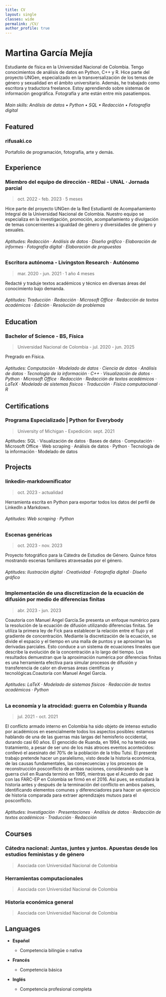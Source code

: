 ```yaml
---
title: CV
layout: single
classes: wide
permalink: /CV/
author_profile: true
---
```


# Martina García Mejía 
Estudiante de física en la Universidad Nacional de Colombia. Tengo conocimientos de análisis de datos en Python, C++ y R. Hice parte del proyecto UNGen, especializado en la transversalización de los temas de género y sexualidad en el ámbito universitario. Además, he trabajado como escritora y traductora freelance. Estoy aprendiendo sobre sistemas de información geográfica. Fotografía y arte están entre mis pasatiempos.
###### Main skills: Análisis de datos • Python • SQL • Redacción • Fotografía digital


## Featured

### rifusaki.co
Portafolio de programación, fotografía, arte y demás.


## Experience

### Miembro del equipo de dirección - REDai - UNAL · Jornada parcial
> oct. 2022 - feb. 2023 · 5 meses

Hice parte del proyecto UNGen de la Red Estudiantil de Acompañamiento Integral de la Universidad Nacional de Colombia. Nuestro equipo se especializa en la investigación, promoción, acompañamiento y divulgación de temas concernientes a igualdad de género y diversidades de género y sexuales.

###### Aptitudes: Redacción · Análisis de datos · Diseño gráfico · Elaboración de informes · Fotografía digital · Elaboración de propuestas

### Escritora autónoma - Livingston Research · Autónomo
> mar. 2020 - jun. 2021 · 1 año 4 meses

Redacté y traduje textos académicos y técnico en diversas áreas del conocimiento bajo demanda.

###### Aptitudes: Traducción · Redacción · Microsoft Office · Redacción de textos académicos · Edición · Resolución de problemas


## Education

### Bachelor of Science - BS, Física
> Universidad Nacional de Colombia - jul. 2020 - jun. 2025


Pregrado en Física.


###### Aptitudes: Computación · Modelado de datos · Ciencia de datos · Análisis de datos · Tecnología de la información · C++ · Visualización de datos · Python · Microsoft Office · Redacción · Redacción de textos académicos · LaTeX · Modelado de sistemas físicos · Traducción · Física computacional · R


## Certifications

### Programa Especializado | Python for Everybody
> University of Michigan - Expedición: sept. 2021

Aptitudes: SQL · Visualización de datos · Bases de datos · Computación · Microsoft Office · Web scraping · Análisis de datos · Python · Tecnología de la información · Modelado de datos


## Projects

### linkedin-markdownificator
> oct. 2023 - actualidad

Herramienta escrita en Python para exportar todos los datos del perfil de LinkedIn a Markdown.
###### Aptitudes: Web scraping · Python

### Escenas genéricas
> oct. 2023 - nov. 2023

Proyecto fotográfico para la Cátedra de Estudios de Género. Quince fotos mostrando escenas familiares atravesadas por el género.
###### Aptitudes: Ilustración digital · Creatividad · Fotografía digital · Diseño gráfico

### Implementación de una discretizacion de la ecuación de difusión por medio de diferencias finitas
> abr. 2023 - jun. 2023

Coautoría con Manuel Angel García.Se presenta un enfoque numérico para la resolución de la ecuación de difusión utilizando diferencias finitas. Se utiliza la primera ley de Fick para establecer la relación entre el flujo y el gradiente de concentración. Mediante la discretización de la ecuación, se divide el espacio y el tiempo en una malla de puntos y se aproximan las derivadas parciales. Esto conduce a un sistema de ecuaciones lineales que describe la evolución de la concentración a lo largo del tiempo. Los resultados demuestran que la aproximación numérica por diferencias finitas es una herramienta efectiva para simular procesos de difusión y transferencia de calor en diversas áreas científicas y tecnológicas.Coautoría con Manuel Angel García.
###### Aptitudes: LaTeX · Modelado de sistemas físicos · Redacción de textos académicos · Python

### La economía y la atrocidad: guerra en Colombia y Ruanda
> jul. 2021 - oct. 2021

El conflicto armado interno en Colombia ha sido objeto de intenso estudio por académicos en esencialmente todos los aspectos posibles: estamos hablando de una de las guerras más largas del hemisferio occidental, durando casi 60 años. El genocidio de Ruanda, en 1994, no ha tenido ese tratamiento, a pesar de ser uno de los más atroces eventos acontecidos: conllevó el asesinato del 70% de la población de la tribu Tutsi. El presente trabajo pretende hacer un paralelismo, visto desde la historia económica, de las causas fundamentales, las consecuencias y los procesos de reconstrucción posconflicto de ambas naciones, considerando que la guerra civil en Ruanda terminó en 1995, mientras que el Acuerdo de paz con las FARC-EP en Colombia se firmó en el 2016. Así pues, se estudiará la historia antes y después de la terminación del conflicto en ambos países, identificando elementos comunes y diferenciadores para hacer un ejercicio de historia comparada para extraer aprendizajes mutuos para el posconflicto.
###### Aptitudes: Investigación · Presentaciones · Análisis de datos · Redacción de textos académicos · Traducción · Redacción


## Courses

### Cátedra nacional: Juntas, juntes y juntos. Apuestas desde los estudios feministas y de género
> Asociada con Universidad Nacional de Colombia

### Herramientas computacionales
> Asociada con Universidad Nacional de Colombia

### Historia económica general
> Asociada con Universidad Nacional de Colombia


## Languages

- **Español**
  - Competencia bilingüe o nativa

- **Francés**
  - Competencia básica

- **Inglés**
  - Competencia profesional completa
